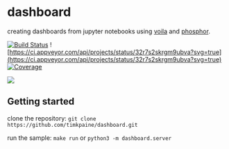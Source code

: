 # dashboard
creating dashboards from jupyter notebooks using [voila](https://github.com/QuantStack/voila) and [phosphor](https://github.com/phosphorjs/phosphor).

[![Build Status](https://travis-ci.org/timkpaine/dashboard.svg?branch=master)](https://travis-ci.org/timkpaine/dashboard)
![https://ci.appveyor.com/api/projects/status/32r7s2skrgm9ubva?svg=true](https://ci.appveyor.com/api/projects/status/32r7s2skrgm9ubva?svg=true)
[![Coverage](https://codecov.io/gh/timkpaine/dashboard/branch/master/graph/badge.svg)](https://codecov.io/gh/timkpaine/dashboard)


![](https://raw.githubusercontent.com/timkpaine/dashboard/master/docs/img/example1.gif)

## Getting started

clone the repository:
`git clone https://github.com/timkpaine/dashboard.git`

run the sample:
`make run`
or
`python3 -m dashboard.server`

